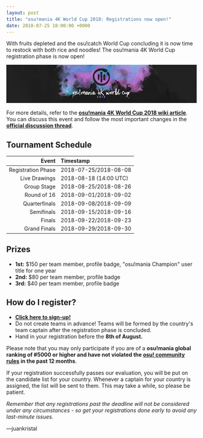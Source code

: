 ```yaml
---
layout: post
title: "osu!mania 4K World Cup 2018: Registrations now open!"
date: 2018-07-25 18:00:00 +0000
---
```

 
With fruits depleted and the osu!catch World Cup concluding it is now time to restock with both rice and noodles! The osu!mania 4K World Cup registration phase is now open!

![](/wiki/shared/news/banners/MWC4K_2018_banner.jpg)
 
For more details, refer to the **[osu!mania 4K World Cup 2018 wiki article](/wiki/Tournaments/MWC/2018/4K/)**.
You can discuss this event and follow the most important changes in the **[official discussion thread](https://osu.ppy.sh/community/forums/topics/779486)**.
 
## Tournament Schedule

| Event              | Timestamp               |
| -----------------: | :---------------------- |
| Registration Phase | 2018-07-25/2018-08-08   |
| Live Drawings      | 2018-08-18 (14:00 UTC)  |
| Group Stage        | 2018-08-25/2018-08-26   |
| Round of 16        | 2018-09-01/2018-09-02   |
| Quarterfinals      | 2018-09-08/2018-09-09   |
| Semifinals         | 2018-09-15/2018-09-16   |
| Finals             | 2018-09-22/2018-09-23   |
| Grand Finals       | 2018-09-29/2018-09-30   |
 
## Prizes

- **1st:** $150 per team member, profile badge, "osu!mania Champion" user title for one year
- **2nd:** $80 per team member, profile badge
- **3rd:** $40 per team member, profile badge

## How do I register?
 
+ **[Click here to sign-up!](https://osu.ppy.sh/community/tournaments/16)**
+ Do not create teams in advance! Teams will be formed by the country's team captain after the registration phase is concluded.
+ Hand in your registration before the **8th of August.**

Please note that you may only participate if you are of a **osu!mania global ranking of #5000 or higher and have not violated the [osu! community rules](/wiki/Rules) in the past 12 months**.
 
If your registration successfully passes our evaluation, you will be put on the candidate list for your country. Whenever a captain for your country is assigned, the list will be sent to them. This may take a while, so please be patient.
 
_Remember that any registrations past the deadline will not be considered under any circumstances - so get your registrations done early to avoid any last-minute issues._
 
—juankristal
